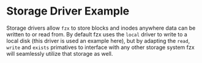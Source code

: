 # Storage Driver Example

Storage drivers allow `fzx` to store blocks and inodes anywhere data can be written to or read from.  By default fzx uses the `local` driver to write to a local disk (this driver is used an example here), but by adapting the `read`, `write` and `exists` primatives to interface with any other storage system fzx will seamlessly utilize that storage as well.
